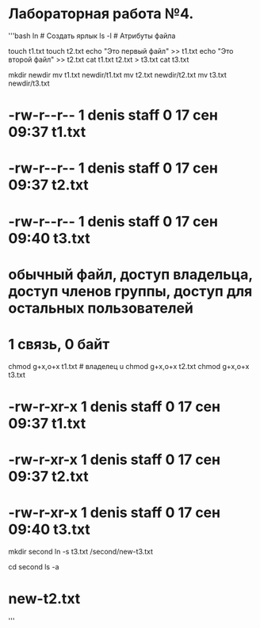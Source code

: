 # Лабораторная работа №4.

'''bash
ln       # Создать ярлык
ls -l    # Атрибуты файла

touch t1.txt
touch t2.txt
echo "Это первый файл" >> t1.txt
echo "Это второй файл" >> t2.txt
cat t1.txt t2.txt > t3.txt
cat t3.txt

mkdir newdir
mv t1.txt newdir/t1.txt
mv t2.txt newdir/t2.txt
mv t3.txt newdir/t3.txt

# -rw-r--r--  1 denis  staff   0 17 сен 09:37 t1.txt
# -rw-r--r--  1 denis  staff   0 17 сен 09:37 t2.txt
# -rw-r--r--  1 denis  staff   0 17 сен 09:40 t3.txt
# обычный файл, доступ владельца, доступ членов группы, доступ для остальных пользователей 
# 1 связь, 0 байт

chmod g+x,o+x t1.txt # владелец u
chmod g+x,o+x t2.txt
chmod g+x,o+x t3.txt

# -rw-r-xr-x  1 denis  staff   0 17 сен 09:37 t1.txt
# -rw-r-xr-x  1 denis  staff   0 17 сен 09:37 t2.txt
# -rw-r-xr-x  1 denis  staff   0 17 сен 09:40 t3.txt

mkdir second
ln -s t3.txt /second/new-t3.txt

cd second
ls -a 
# new-t2.txt


'''

